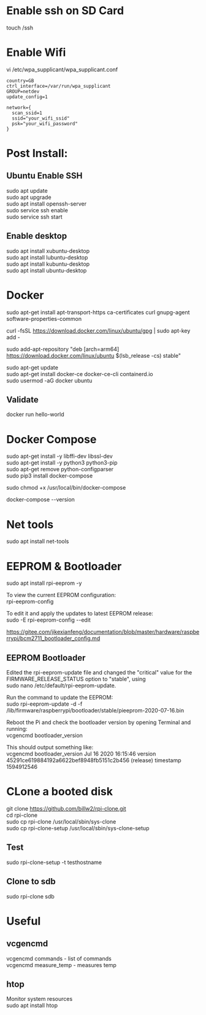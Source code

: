 # Enable ssh on SD Card 
touch /ssh 

# Enable Wifi
vi /etc/wpa_supplicant/wpa_supplicant.conf 

  	country=GB 
  	ctrl_interface=/var/run/wpa_supplicant 
  	GROUP=netdev 
  	update_config=1

	network={ 
	  scan_ssid=1 
	  ssid="your_wifi_ssid" 
      psk="your_wifi_password" 
  	} 

# Post Install: 

## Ubuntu Enable SSH 
sudo apt update   
sudo apt upgrade   
sudo apt install openssh-server   
sudo service ssh enable   
sudo service ssh start   

## Enable desktop   
sudo apt install xubuntu-desktop   
sudo apt install lubuntu-desktop   
sudo apt install kubuntu-desktop   
sudo apt install ubuntu-desktop  

# Docker 
sudo apt-get install apt-transport-https ca-certificates curl gnupg-agent software-properties-common

curl -fsSL https://download.docker.com/linux/ubuntu/gpg | sudo apt-key add -

sudo add-apt-repository "deb [arch=arm64] https://download.docker.com/linux/ubuntu $(lsb_release -cs) stable"

sudo apt-get update  
sudo apt-get install docker-ce docker-ce-cli containerd.io  
sudo usermod -aG docker ubuntu  

##  Validate 
docker run hello-world  

# Docker Compose 
sudo apt-get install -y libffi-dev libssl-dev  
sudo apt-get install -y python3 python3-pip  
sudo apt-get remove python-configparser  
sudo pip3 install docker-compose  

sudo chmod +x /usr/local/bin/docker-compose  

docker-compose --version  

#  Net tools 
sudo apt install net-tools  

#  EEPROM & Bootloader
sudo apt install rpi-eeprom -y  

To view the current EEPROM configuration:  
rpi-eeprom-config  

To edit it and apply the updates to latest EEPROM release:  
sudo -E rpi-eeprom-config --edit    

https://gitee.com/jikexianfeng/documentation/blob/master/hardware/raspberrypi/bcm2711_bootloader_config.md


##  EEPROM Bootloader
Edited the rpi-eeprom-update file and changed the "critical" value for the FIRMWARE_RELEASE_STATUS option to "stable", using  
sudo nano /etc/default/rpi-eeprom-update. 

Run the command to update the EEPROM:  
sudo rpi-eeprom-update -d -f /lib/firmware/raspberrypi/bootloader/stable/pieeprom-2020-07-16.bin 

Reboot the Pi and check the bootloader version by opening Terminal and running:   
vcgencmd bootloader_version   

This should output something like:  
vcgencmd bootloader_version Jul 16 2020 16:15:46 version 45291ce619884192a6622bef8948fb5151c2b456 (release) timestamp 1594912546   


#  CLone a booted disk
git clone https://github.com/billw2/rpi-clone.git  
cd rpi-clone  
sudo cp rpi-clone /usr/local/sbin/sys-clone   
sudo cp rpi-clone-setup /usr/local/sbin/sys-clone-setup  

## Test  
sudo rpi-clone-setup -t testhostname

## Clone to sdb  
sudo rpi-clone sdb

#  Useful

## vcgencmd
vcgencmd commands - list of commands  
vcgencmd measure_temp - measures temp

## htop
Monitor system resources  
sudo apt install htop